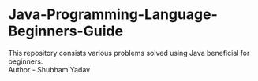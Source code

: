 # Java-Programming-Language-Beginners-Guide
This repository consists various problems solved using Java beneficial for beginners.
<br>
Author - Shubham Yadav
